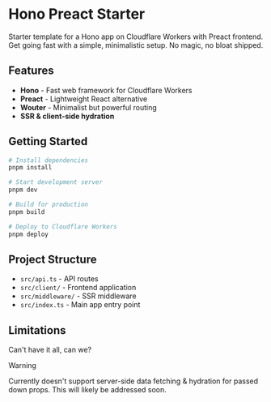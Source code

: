 # Hono Preact Starter

Starter template for a Hono app on Cloudflare Workers with Preact frontend.
Get going fast with a simple, minimalistic setup. No magic, no bloat shipped.

## Features

- **Hono** - Fast web framework for Cloudflare Workers
- **Preact** - Lightweight React alternative
- **Wouter** - Minimalist but powerful routing
- **SSR & client-side hydration**

## Getting Started

```bash
# Install dependencies
pnpm install

# Start development server
pnpm dev

# Build for production
pnpm build

# Deploy to Cloudflare Workers
pnpm deploy
```

## Project Structure

- `src/api.ts` - API routes
- `src/client/` - Frontend application
- `src/middleware/` - SSR middleware
- `src/index.ts` - Main app entry point

## Limitations

Can't have it all, can we?

> [!WARNING]
> Currently doesn't support server-side data fetching & hydration for passed
> down props. This will likely be addressed soon.
